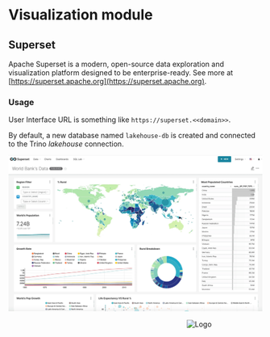 # Visualization module 

## Superset
Apache Superset is a modern, open-source data exploration and visualization platform designed to be enterprise-ready.
See more at [https://superset.apache.org](https://superset.apache.org).

### Usage
User Interface URL is something like `https://superset.<<domain>>`. 

By default, a new database named `lakehouse-db` is created and connected to the Trino
_lakehouse_ connection.

![superset](img/superset.png)

<img src="/img/simbol_esolutions.png" alt="Logo" style="float: right; width: 150px;"/>
